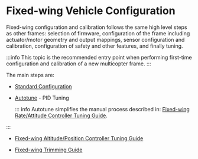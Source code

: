 # Fixed-wing Vehicle Configuration

Fixed-wing configuration and calibration follows the same high level steps as other frames: selection of firmware, configuration of the frame including actuator/motor geometry and output mappings, sensor configuration and calibration, configuration of safety and other features, and finally tuning.

:::info
This topic is the recommended entry point when performing first-time configuration and calibration of a new multicopter frame.
:::

The main steps are:

- [Standard Configuration](../config/index.md)

- [Autotune](../config/autotune_fw.md) - PID Tuning

  ::: info
  Autotune simplifies the manual process described in: [Fixed-wing Rate/Attitude Controller Tuning Guide](../config_fw/pid_tuning_guide_fixedwing.md).

:::

- [Fixed-wing Altitude/Position Controller Tuning Guide](../config_fw/position_tuning_guide_fixedwing.md)

- [Fixed-wing Trimming Guide](../config_fw/trimming_guide_fixedwing.md)

